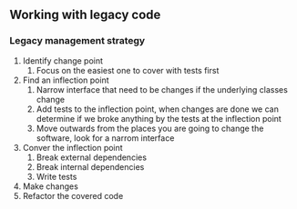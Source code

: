 ## Working with legacy code

### Legacy management strategy

1. Identify change point
   1. Focus on the easiest one to cover with tests first
2. Find an inflection point
   1. Narrow interface that need to be changes if the underlying classes change
   2. Add tests to the inflection point, when changes are done we can determine if we broke anything by the tests at the inflection point
   3. Move outwards from the places you are going to change the software, look for a narrom interface
3. Conver the inflection point
   1. Break external dependencies
   2. Break internal dependencies
   3. Write tests
4. Make changes
5. Refactor the covered  code
